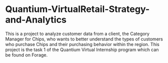 # Quantium-VirtualRetail-Strategy-and-Analytics
This is a project to analyze customer data from a client, the Category Manager for Chips, who wants to better understand the types of customers who purchase Chips and their purchasing behavior within the region. This project is the task 1 of the Quantium Virtual Internship program which can be found on Forage.
